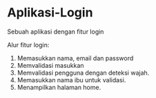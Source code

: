 # Aplikasi-Login
Sebuah aplikasi dengan fitur login

Alur fitur login:
1. Memasukkan nama, email dan password
2. Memvalidasi masukkan
3. Memvalidasi pengguna dengan deteksi wajah.
4. Memasukkan nama ibu untuk validasi.
5. Menampilkan halaman home.
